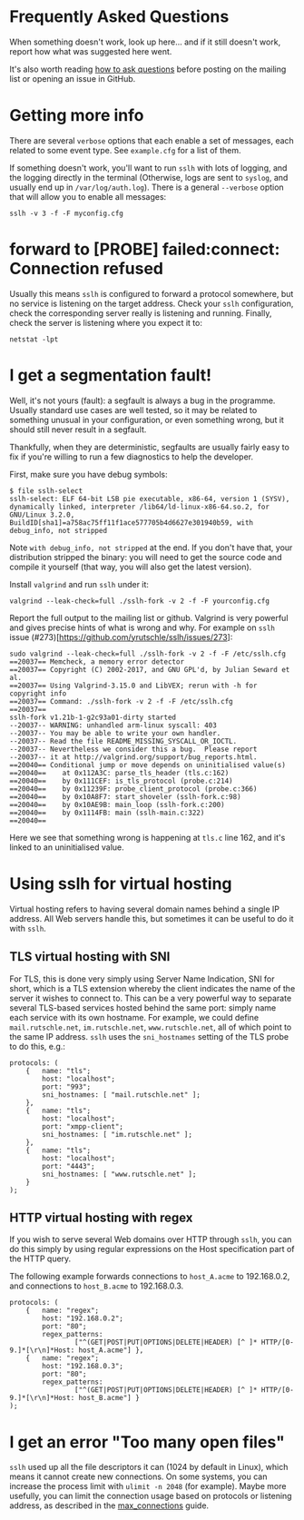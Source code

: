 Frequently Asked Questions
==========================

When something doesn't work, look up here... and if it still
doesn't work, report how what was suggested here went.

It's also worth reading [how to ask
questions](http://www.catb.org/~esr/faqs/smart-questions.html)
before posting on the mailing list or opening an issue in
GitHub.

Getting more info
=================

There are several `verbose` options that each enable a set
of messages, each related to some event type. See
`example.cfg` for a list of them.

If something doesn't work, you'll want to run `sslh` with
lots of logging, and the logging directly in the terminal
(Otherwise, logs are sent to `syslog`, and usually end up in
`/var/log/auth.log`). There is a general `--verbose` option
that will allow you to enable all messages:

```
sslh -v 3 -f -F myconfig.cfg
```


forward to [PROBE] failed:connect: Connection refused
=====================================================

Usually this means `sslh` is configured to forward a
protocol somewhere, but no service is listening on the
target address. Check your `sslh` configuration, check the
corresponding server really is listening and running.
Finally, check the server is listening where you expect it
to:

```
netstat -lpt
```

I get a segmentation fault!
===========================

Well, it's not yours (fault): a segfault is always a bug in
the programme. Usually standard use cases are well tested,
so it may be related to something unusual in your
configuration, or even something wrong, but it should still
never result in a segfault.

Thankfully, when they are deterministic, segfaults are
usually fairly easy to fix if you're willing to run a few
diagnostics to help the developer.

First, make sure you have debug symbols:
```
$ file sslh-select
sslh-select: ELF 64-bit LSB pie executable, x86-64, version 1 (SYSV), dynamically linked, interpreter /lib64/ld-linux-x86-64.so.2, for GNU/Linux 3.2.0, BuildID[sha1]=a758ac75ff11f1ace577705b4d6627e301940b59, with debug_info, not stripped
```

Note `with debug_info, not stripped` at the end. If you
don't have that, your distribution stripped the binary: you
will need to get the source code and compile it yourself
(that way, you will also get the latest version).

Install `valgrind` and run `sslh` under it:

```
valgrind --leak-check=full ./sslh-fork -v 2 -f -F yourconfig.cfg
```

Report the full output to the mailing list or github.
Valgrind is very powerful and gives precise hints of what is
wrong and why. For example on `sslh` issue
(#273)[https://github.com/yrutschle/sslh/issues/273]:

```
sudo valgrind --leak-check=full ./sslh-fork -v 2 -f -F /etc/sslh.cfg
==20037== Memcheck, a memory error detector
==20037== Copyright (C) 2002-2017, and GNU GPL'd, by Julian Seward et al.
==20037== Using Valgrind-3.15.0 and LibVEX; rerun with -h for copyright info
==20037== Command: ./sslh-fork -v 2 -f -F /etc/sslh.cfg
==20037==
sslh-fork v1.21b-1-g2c93a01-dirty started
--20037-- WARNING: unhandled arm-linux syscall: 403
--20037-- You may be able to write your own handler.
--20037-- Read the file README_MISSING_SYSCALL_OR_IOCTL.
--20037-- Nevertheless we consider this a bug.  Please report
--20037-- it at http://valgrind.org/support/bug_reports.html.
==20040== Conditional jump or move depends on uninitialised value(s)
==20040==    at 0x112A3C: parse_tls_header (tls.c:162)
==20040==    by 0x111CEF: is_tls_protocol (probe.c:214)
==20040==    by 0x11239F: probe_client_protocol (probe.c:366)
==20040==    by 0x10A8F7: start_shoveler (sslh-fork.c:98)
==20040==    by 0x10AE9B: main_loop (sslh-fork.c:200)
==20040==    by 0x1114FB: main (sslh-main.c:322)
==20040==
```

Here we see that something wrong is happening at `tls.c`
line 162, and it's linked to an uninitialised value.

Using sslh for virtual hosting
==============================

Virtual hosting refers to having several domain names behind
a single IP address. All Web servers handle this, but
sometimes it can be useful to do it with `sslh`.

TLS virtual hosting with SNI
----------------------------

For TLS, this is done very simply using Server Name
Indication, SNI for short, which is a TLS extension whereby
the client indicates the name of the server it wishes to
connect to. This can be a very powerful way to separate
several TLS-based services hosted behind the same port:
simply name each service with its own hostname. For example,
we could define `mail.rutschle.net`, `im.rutschle.net`,
`www.rutschle.net`, all of which point to the same IP
address.  `sslh` uses the `sni_hostnames` setting of the
TLS probe to do this, e.g.:

```
protocols: (
    {   name: "tls";
        host: "localhost";
        port: "993";
        sni_hostnames: [ "mail.rutschle.net" ];
    },
    {   name: "tls";
        host: "localhost";
        port: "xmpp-client";
        sni_hostnames: [ "im.rutschle.net" ];
    },
    {   name: "tls";
        host: "localhost";
        port: "4443";
        sni_hostnames: [ "www.rutschle.net" ];
    }
);
```

HTTP virtual hosting with regex
-------------------------------

If you wish to serve several Web domains over HTTP through
`sslh`, you can do this simply by using regular expressions
on the Host specification part of the HTTP query.

The following example forwards connections to `host_A.acme`
to 192.168.0.2, and connections to `host_B.acme` to
192.168.0.3.

```
protocols: (
    {   name: "regex";
        host: "192.168.0.2";
        port: "80";
        regex_patterns:
                ["^(GET|POST|PUT|OPTIONS|DELETE|HEADER) [^ ]* HTTP/[0-9.]*[\r\n]*Host: host_A.acme"] },
    {   name: "regex";
        host: "192.168.0.3";
        port: "80";
        regex_patterns:
                ["^(GET|POST|PUT|OPTIONS|DELETE|HEADER) [^ ]* HTTP/[0-9.]*[\r\n]*Host: host_B.acme"] }
);
```

I get an error "Too many open files"
====================================

`sslh` used up all the file descriptors it can (1024 by default in Linux),
which means it cannot create new connections. On some
systems, you can increase the process limit with `ulimit -n
2048` (for example). Maybe more usefully, you can limit the
connection usage based on protocols or listening address, as
described in the [max_connections](max_connections.md)
guide.



